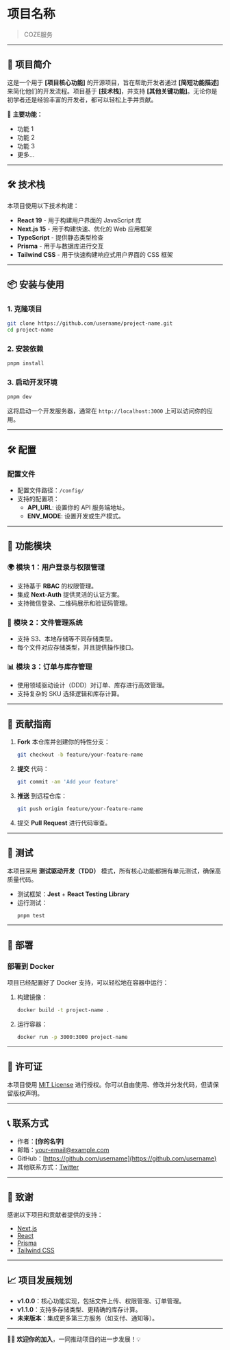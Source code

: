 # **项目名称**

> COZE服务

---

## 🌟 **项目简介**

这是一个用于 **[项目核心功能]** 的开源项目，旨在帮助开发者通过 **[简短功能描述]** 来简化他们的开发流程。项目基于 **[技术栈]**，并支持 **[其他关键功能]**。无论你是初学者还是经验丰富的开发者，都可以轻松上手并贡献。

🔧 **主要功能：**

- 功能 1
- 功能 2
- 功能 3
- 更多...

---

## 🛠️ **技术栈**

本项目使用以下技术构建：

- **React 19** - 用于构建用户界面的 JavaScript 库
- **Next.js 15** - 用于构建快速、优化的 Web 应用框架
- **TypeScript** - 提供静态类型检查
- **Prisma** - 用于与数据库进行交互
- **Tailwind CSS** - 用于快速构建响应式用户界面的 CSS 框架

---

## 📦 **安装与使用**

### 1. 克隆项目

```bash
git clone https://github.com/username/project-name.git
cd project-name
```

### 2. 安装依赖

```bash
pnpm install
```

### 3. 启动开发环境

```bash
pnpm dev
```

这将启动一个开发服务器，通常在 `http://localhost:3000` 上可以访问你的应用。

---

## 🛠️ **配置**

### 配置文件

- 配置文件路径：`/config/`
- 支持的配置项：
  - **API_URL**: 设置你的 API 服务端地址。
  - **ENV_MODE**: 设置开发或生产模式。

---

## 🚀 **功能模块**

### 🌍 **模块 1：用户登录与权限管理**

- 支持基于 **RBAC** 的权限管理。
- 集成 **Next-Auth** 提供灵活的认证方案。
- 支持微信登录、二维码展示和验证码管理。

### 📂 **模块 2：文件管理系统**

- 支持 S3、本地存储等不同存储类型。
- 每个文件对应存储类型，并且提供操作接口。

### 📊 **模块 3：订单与库存管理**

- 使用领域驱动设计（DDD）对订单、库存进行高效管理。
- 支持复杂的 SKU 选择逻辑和库存计算。

---

## 🎯 **贡献指南**

1. **Fork** 本仓库并创建你的特性分支：

   ```bash
   git checkout -b feature/your-feature-name
   ```

2. **提交** 代码：

   ```bash
   git commit -am 'Add your feature'
   ```

3. **推送** 到远程仓库：

   ```bash
   git push origin feature/your-feature-name
   ```

4. 提交 **Pull Request** 进行代码审查。

---

## 🧪 **测试**

本项目采用 **测试驱动开发（TDD）** 模式，所有核心功能都拥有单元测试，确保高质量代码。

- 测试框架：**Jest** + **React Testing Library**
- 运行测试：
  ```bash
  pnpm test
  ```

---

## 🔧 **部署**

### 部署到 Docker

项目已经配置好了 Docker 支持，可以轻松地在容器中运行：

1. 构建镜像：

   ```bash
   docker build -t project-name .
   ```

2. 运行容器：
   ```bash
   docker run -p 3000:3000 project-name
   ```

---

## 📄 **许可证**

本项目使用 [MIT License](LICENSE) 进行授权。你可以自由使用、修改并分发代码，但请保留版权声明。

---

## 📞 **联系方式**

- 作者：**[你的名字]**
- 邮箱：[your-email@example.com](mailto:your-email@example.com)
- GitHub：[https://github.com/username](https://github.com/username)
- 其他联系方式：[Twitter](https://twitter.com/yourusername)

---

## 🎉 **致谢**

感谢以下项目和贡献者提供的支持：

- [Next.js](https://nextjs.org)
- [React](https://reactjs.org)
- [Prisma](https://www.prisma.io)
- [Tailwind CSS](https://tailwindcss.com)

---

## 📈 **项目发展规划**

- **v1.0.0**：核心功能实现，包括文件上传、权限管理、订单管理。
- **v1.1.0**：支持多存储类型、更精确的库存计算。
- **未来版本**：集成更多第三方服务（如支付、通知等）。

---

👨‍💻 **欢迎你的加入**，一同推动项目的进一步发展！💡
